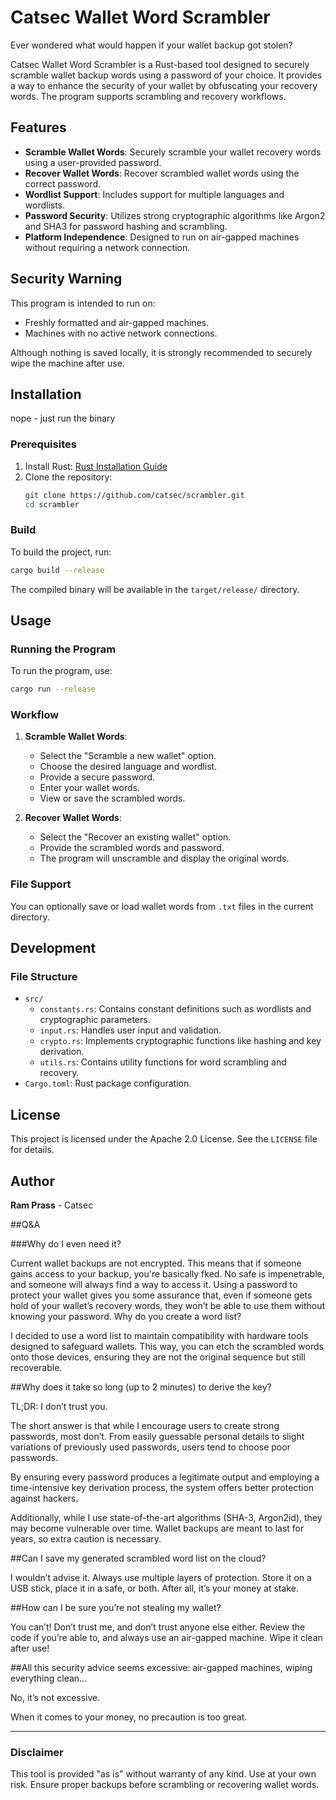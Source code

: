 # Catsec Wallet Word Scrambler

Ever wondered what would happen if your wallet backup got stolen? 

Catsec Wallet Word Scrambler is a Rust-based tool designed to securely scramble wallet backup words using a password of your choice. It provides a way to enhance the security of your wallet by obfuscating your recovery words. The program supports scrambling and recovery workflows.

## Features
- **Scramble Wallet Words**: Securely scramble your wallet recovery words using a user-provided password.
- **Recover Wallet Words**: Recover scrambled wallet words using the correct password.
- **Wordlist Support**: Includes support for multiple languages and wordlists.
- **Password Security**: Utilizes strong cryptographic algorithms like Argon2 and SHA3 for password hashing and scrambling.
- **Platform Independence**: Designed to run on air-gapped machines without requiring a network connection.

## Security Warning
This program is intended to run on:
- Freshly formatted and air-gapped machines.
- Machines with no active network connections.

Although nothing is saved locally, it is strongly recommended to securely wipe the machine after use.


## Installation

nope - just run the binary

### Prerequisites
1. Install Rust: [Rust Installation Guide](https://www.rust-lang.org/tools/install)
2. Clone the repository:
   ```bash
   git clone https://github.com/catsec/scrambler.git
   cd scrambler
   ```

### Build
To build the project, run:
```bash
cargo build --release
```
The compiled binary will be available in the `target/release/` directory.

## Usage

### Running the Program
To run the program, use:
```bash
cargo run --release
```

### Workflow
1. **Scramble Wallet Words**:
   - Select the "Scramble a new wallet" option.
   - Choose the desired language and wordlist.
   - Provide a secure password.
   - Enter your wallet words.
   - View or save the scrambled words.

2. **Recover Wallet Words**:
   - Select the "Recover an existing wallet" option.
   - Provide the scrambled words and password.
   - The program will unscramble and display the original words.

### File Support
You can optionally save or load wallet words from `.txt` files in the current directory.

## Development
### File Structure
- `src/`
  - `constants.rs`: Contains constant definitions such as wordlists and cryptographic parameters.
  - `input.rs`: Handles user input and validation.
  - `crypto.rs`: Implements cryptographic functions like hashing and key derivation.
  - `utils.rs`: Contains utility functions for word scrambling and recovery.
- `Cargo.toml`: Rust package configuration.


## License
This project is licensed under the Apache 2.0 License. See the `LICENSE` file for details.

## Author
**Ram Prass** - Catsec

##Q&A

###Why do I even need it?

Current wallet backups are not encrypted. This means that if someone gains access to your backup, you're basically fked. No safe is impenetrable, and someone will always find a way to access it.
Using a password to protect your wallet gives you some assurance that, even if someone gets hold of your wallet’s recovery words, they won’t be able to use them without knowing your password.
Why do you create a word list?

I decided to use a word list to maintain compatibility with hardware tools designed to safeguard wallets.
This way, you can etch the scrambled words onto those devices, ensuring they are not the original sequence but still recoverable.

##Why does it take so long (up to 2 minutes) to derive the key?

TL;DR: I don’t trust you.

The short answer is that while I encourage users to create strong passwords, most don’t.
From easily guessable personal details to slight variations of previously used passwords, users tend to choose poor passwords.

By ensuring every password produces a legitimate output and employing a time-intensive key derivation process, the system offers better protection against hackers.

Additionally, while I use state-of-the-art algorithms (SHA-3, Argon2id), they may become vulnerable over time. Wallet backups are meant to last for years, so extra caution is necessary.

##Can I save my generated scrambled word list on the cloud?

I wouldn’t advise it. Always use multiple layers of protection.
Store it on a USB stick, place it in a safe, or both. After all, it’s your money at stake.

##How can I be sure you’re not stealing my wallet?

You can’t! Don’t trust me, and don’t trust anyone else either.
Review the code if you’re able to, and always use an air-gapped machine. Wipe it clean after use!

##All this security advice seems excessive: air-gapped machines, wiping everything clean...

No, it’s not excessive.

When it comes to your money, no precaution is too great.


---
### Disclaimer
This tool is provided "as is" without warranty of any kind. Use at your own risk. Ensure proper backups before scrambling or recovering wallet words.
